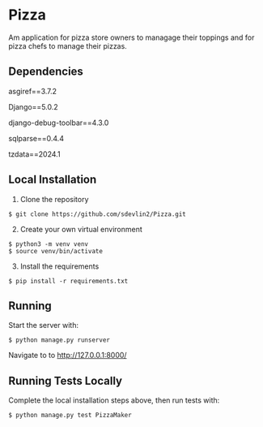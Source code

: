 # Pizza

Am application for pizza store owners to managage their toppings and for pizza chefs to manage their pizzas.

## Dependencies 

asgiref==3.7.2

Django==5.0.2

django-debug-toolbar==4.3.0

sqlparse==0.4.4

tzdata==2024.1

## Local Installation

1. Clone the repository
```console
$ git clone https://github.com/sdevlin2/Pizza.git
```
2. Create your own virtual environment
```console
$ python3 -m venv venv
$ source venv/bin/activate
```


3. Install the requirements
```console
$ pip install -r requirements.txt
```

## Running


Start the server with:

```console
$ python manage.py runserver
```



Navigate to to http://127.0.0.1:8000/

## Running Tests Locally

Complete the local installation steps above, then run tests with:

```console
$ python manage.py test PizzaMaker
```
